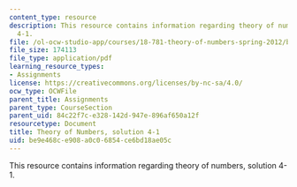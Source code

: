 ```yaml
---
content_type: resource
description: This resource contains information regarding theory of numbers, solution
  4-1.
file: /ol-ocw-studio-app/courses/18-781-theory-of-numbers-spring-2012/be9e468ce908a0c06854ce6bd18ae05c_MIT18_781S12_pset4-1sol.pdf
file_size: 174113
file_type: application/pdf
learning_resource_types:
- Assignments
license: https://creativecommons.org/licenses/by-nc-sa/4.0/
ocw_type: OCWFile
parent_title: Assignments
parent_type: CourseSection
parent_uid: 84c22f7c-e328-142d-947e-896af650a12f
resourcetype: Document
title: Theory of Numbers, solution 4-1
uid: be9e468c-e908-a0c0-6854-ce6bd18ae05c
---
```

This resource contains information regarding theory of numbers, solution 4-1.